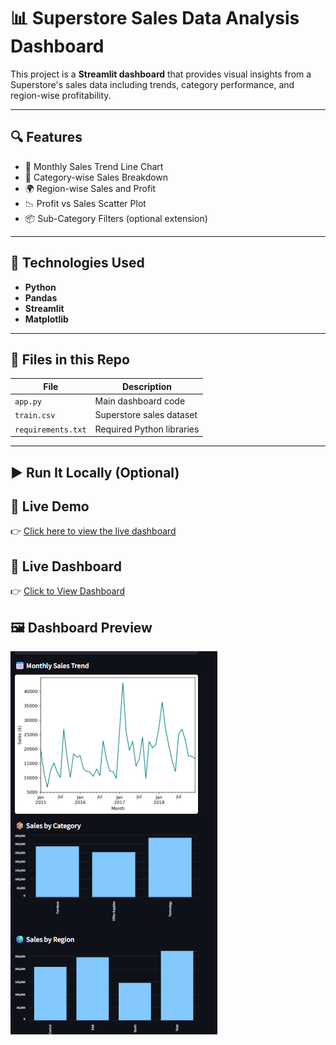 
# 📊 Superstore Sales Data Analysis Dashboard

This project is a **Streamlit dashboard** that provides visual insights from a Superstore's sales data including trends, category performance, and region-wise profitability.

---

## 🔍 Features

- 📆 Monthly Sales Trend Line Chart
- 📂 Category-wise Sales Breakdown
- 🌍 Region-wise Sales and Profit
- 📉 Profit vs Sales Scatter Plot
- 📦 Sub-Category Filters (optional extension)

---

## 🚀 Technologies Used

- **Python**
- **Pandas**
- **Streamlit**
- **Matplotlib**

---

## 📁 Files in this Repo

| File               | Description                      |
|--------------------|----------------------------------|
| `app.py`           | Main dashboard code              |
| `train.csv`        | Superstore sales dataset         |
| `requirements.txt` | Required Python libraries        |

---

## ▶️ Run It Locally (Optional)
## 🔗 Live Demo

👉 [Click here to view the live dashboard](https://kxw6qjhtnur5hgjasnigek.streamlit.app/)

## 🔗 Live Dashboard

👉 [Click to View Dashboard](https://kxw6qjhtnur5hgjasnigek.streamlit.app/)

## 🖼️ Dashboard Preview

![Dashboard Preview](dashboard.png)

